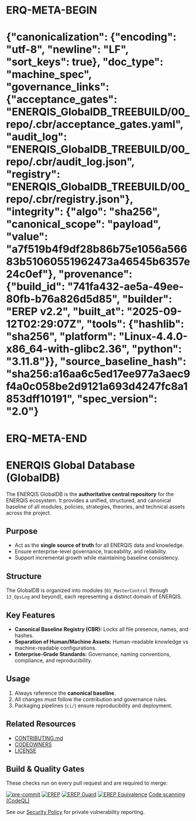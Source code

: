 ﻿# ERQ-META-BEGIN
# {"canonicalization": {"encoding": "utf-8", "newline": "LF", "sort_keys": true}, "doc_type": "machine_spec", "governance_links": {"acceptance_gates": "ENERQIS_GlobalDB_TREEBUILD/00_repo/.cbr/acceptance_gates.yaml", "audit_log": "ENERQIS_GlobalDB_TREEBUILD/00_repo/.cbr/audit_log.json", "registry": "ENERQIS_GlobalDB_TREEBUILD/00_repo/.cbr/registry.json"}, "integrity": {"algo": "sha256", "canonical_scope": "payload", "value": "a7f519b4f9df28b86b75e1056a56683b51060551962473a46545b6357e24c0ef"}, "provenance": {"build_id": "741fa432-ae5a-49ee-80fb-b76a826d5d85", "builder": "EREP v2.2", "built_at": "2025-09-12T02:29:07Z", "tools": {"hashlib": "sha256", "platform": "Linux-4.4.0-x86_64-with-glibc2.36", "python": "3.11.8"}}, "source_baseline_hash": "sha256:a16aa6c5ed17ee977a3aec9f4a0c058be2d9121a693d4247fc8a1853dff10191", "spec_version": "2.0"}
# ERQ-META-END
# ENERQIS Global Database (GlobalDB)

The ENERQIS GlobalDB is the **authoritative central repository** for the ENERQIS ecosystem.
It provides a unified, structured, and canonical baseline of all modules, policies, strategies, theories, and technical assets across the project.

## Purpose
- Act as the **single source of truth** for all ENERQIS data and knowledge.
- Ensure enterprise-level governance, traceability, and reliability.
- Support incremental growth while maintaining baseline consistency.

## Structure
The GlobalDB is organized into modules (`01_MasterControl` through `13_OpsLog` and beyond), each representing a distinct domain of ENERQIS.

## Key Features
- **Canonical Baseline Registry (CBR):** Locks all file presence, names, and hashes.
- **Separation of Human/Machine Assets:** Human-readable knowledge vs machine-readable configurations.
- **Enterprise-Grade Standards:** Governance, naming conventions, compliance, and reproducibility.

## Usage
1. Always reference the **canonical baseline**.
2. All changes must follow the contribution and governance rules.
3. Packaging pipelines (`ci/`) ensure reproducibility and deployment.

## Related Resources
- [CONTRIBUTING.md](./CONTRIBUTING.md)
- [CODEOWNERS](./CODEOWNERS)
- [LICENSE](./LICENSE)
## Build & Quality Gates

These checks run on every pull request and are required to merge:

[![pre-commit](https://github.com/sixth-sense-system/globaldb/actions/workflows/pre-commit.yml/badge.svg)](https://github.com/sixth-sense-system/globaldb/actions/workflows/pre-commit.yml)
[![EREP](https://github.com/sixth-sense-system/globaldb/actions/workflows/erep.yml/badge.svg)](https://github.com/sixth-sense-system/globaldb/actions/workflows/erep.yml)
[![EREP Guard](https://github.com/sixth-sense-system/globaldb/actions/workflows/erep-guard.yml/badge.svg)](https://github.com/sixth-sense-system/globaldb/actions/workflows/erep-guard.yml)
[![EREP Equivalence](https://github.com/sixth-sense-system/globaldb/actions/workflows/erep_equivalence.yml/badge.svg)](https://github.com/sixth-sense-system/globaldb/actions/workflows/erep_equivalence.yml)
[Code scanning (CodeQL)](../../security/code-scanning)

See our [Security Policy](SECURITY.md) for private vulnerability reporting.

<!-- require opslog check smoke -->

<!-- final smoke -->
